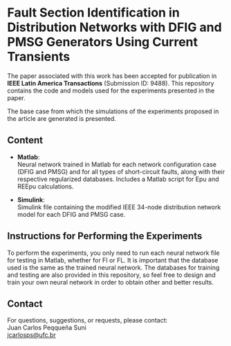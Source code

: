 # Fault Section Identification in Distribution Networks with DFIG and PMSG Generators Using Current Transients

The paper associated with this work has been accepted for publication in **IEEE Latin America Transactions** (Submission ID: 9488). This repository contains the code and models used for the experiments presented in the paper.

The base case from which the simulations of the experiments proposed in the article are generated is presented.

## Content

- **Matlab**:  
  Neural network trained in Matlab for each network configuration case (DFIG and PMSG) and for all types of short-circuit faults, along with their respective regularized databases. Includes a Matlab script for Epu and REEpu calculations.

- **Simulink**:  
  Simulink file containing the modified IEEE 34-node distribution network model for each DFIG and PMSG case.

## Instructions for Performing the Experiments

To perform the experiments, you only need to run each neural network file for testing in Matlab, whether for FI or FL. It is important that the database used is the same as the trained neural network. The databases for training and testing are also provided in this repository, so feel free to design and train your own neural network in order to obtain other and better results.

## Contact

For questions, suggestions, or requests, please contact:  
Juan Carlos Peqqueña Suni  
[jcarlosps@ufc.br](mailto:jcarlosps@ufc.br)
